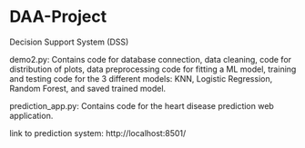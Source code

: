 # DAA-Project
Decision Support System (DSS)

demo2.py:
Contains code for database connection, data cleaning, code for distribution of plots, data preprocessing code for fitting a ML model, training and testing code for the 3 different models: KNN, Logistic Regression, Random Forest, and saved trained model.

prediction_app.py:
Contains code for the heart disease prediction web application.

link to prediction system:
http://localhost:8501/
